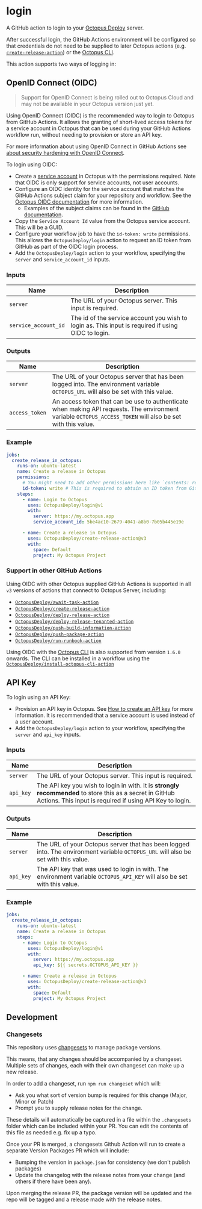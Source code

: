 # login

A GitHub action to login to your [Octopus Deploy](https://octopus.com/) server.

After successful login, the GitHub Actions environment will be configured so that credentials do not need to be supplied to later Octopus actions (e.g. [`create-release-action`](https://github.com/OctopusDeploy/create-release-action)) or the [Octopus CLI](https://github.com/OctopusDeploy/cli).

This action supports two ways of logging in:

## OpenID Connect (OIDC)

> Support for OpenID Connect is being rolled out to Octopus Cloud and may not be available in your Octopus version just yet.

Using OpenID Connect (OIDC) is the recommended way to login to Octopus from GitHub Actions. It allows the granting of short-lived access tokens for a service account in Octopus that can be used during your GitHub Actions workflow run, without needing to provision or store an API key.

For more information about using OpenID Connect in GitHub Actions see [about security hardening with OpenID Connect](https://docs.github.com/en/actions/deployment/security-hardening-your-deployments/about-security-hardening-with-openid-connect).

To login using OIDC:

-   Create a [service account](https://oc.to/ServiceAccount) in Octopus with the permissions required. Note that OIDC is only support for service accounts, not user accounts.
-   Configure an OIDC identity for the service account that matches the GitHub Actions subject claim for your repository and workflow. See the [Octopus OIDC documentation](https://oc.to/ServiceAccountOidcIdentities) for more information.
    -   Examples of the subject claims can be found in the [GitHub documentation](https://docs.github.com/en/actions/deployment/security-hardening-your-deployments/about-security-hardening-with-openid-connect#defining-trust-conditions-on-cloud-roles-using-oidc-claims).
-   Copy the `Service Account Id` value from the Octopus service account. This will be a GUID.
-   Configure your workflow job to have the `id-token: write` permissions. This allows the `OctopusDeploy/login` action to request an ID token from GitHub as part of the OIDC login process.
-   Add the `OctopusDeploy/login` action to your workflow, specifying the `server` and `service_account_id` inputs.

### Inputs

| Name                 | Description                                                                                        |
| -------------------- | -------------------------------------------------------------------------------------------------- |
| `server`             | The URL of your Octopus server. This input is required.                                            |
| `service_account_id` | The id of the service account you wish to login as. This input is required if using OIDC to login. |

### Outputs

| Name           | Description                                                                                                                                                 |
| -------------- | ----------------------------------------------------------------------------------------------------------------------------------------------------------- |
| `server`       | The URL of your Octopus server that has been logged into. The environment variable `OCTOPUS_URL` will also be set with this value.                          |
| `access_token` | An access token that can be use to authenticate when making API requests. The environment variable `OCTOPUS_ACCESS_TOKEN` will also be set with this value. |

### Example

```yaml
jobs:
  create_release_in_octopus:
    runs-on: ubuntu-latest
    name: Create a release in Octopus
    permissions:
      # You might need to add other permissions here like `contents: read` depending on what else your job needs to do
      id-token: write # This is required to obtain an ID token from GitHub Actions for the job
    steps:
      - name: Login to Octopus
        uses: OctopusDeploy/login@v1
        with:
          server: https://my.octopus.app
          service_account_id: 5be4ac10-2679-4041-a8b0-7b05b445e19e

      - name: Create a release in Octopus
        uses: OctopusDeploy/create-release-action@v3
        with:
          space: Default
          project: My Octopus Project
```

### Support in other GitHub Actions

Using OIDC with other Octopus supplied GitHub Actions is supported in all `v3` versions of actions that connect to Octopus Server, including:

-   [`OctopusDeploy/await-task-action`](https://github.com/OctopusDeploy/await-task-action)
-   [`OctopusDeploy/create-release-action`](https://github.com/OctopusDeploy/create-release-action)
-   [`OctopusDeploy/deploy-release-action`](https://github.com/OctopusDeploy/deploy-release-action)
-   [`OctopusDeploy/deploy-release-tenanted-action`](https://github.com/OctopusDeploy/deploy-release-tenanted-action)
-   [`OctopusDeploy/push-build-information-action`](https://github.com/OctopusDeploy/push-build-information-action)
-   [`OctopusDeploy/push-package-action`](https://github.com/OctopusDeploy/push-package-action)
-   [`OctopusDeploy/run-runbook-action`](https://github.com/OctopusDeploy/run-runbook-action)

Using OIDC with the [Octopus CLI](https://github.com/OctopusDeploy/cli) is also supported from version `1.6.0` onwards. The CLI can be installed in a workflow using the [`OctopusDeploy/install-octopus-cli-action`](https://github.com/OctopusDeploy/install-octopus-cli-action)

## API Key

To login using an API Key:

-   Provision an API key in Octopus. See [How to create an API key](https://octopus.com/docs/octopus-rest-api/how-to-create-an-api-key) for more information. It is recommended that a service account is used instead of a user account.
-   Add the `OctopusDeploy/login` action to your workflow, specifying the `server` and `api_key` inputs.

### Inputs

| Name      | Description                                                                                                                                                          |
| --------- | -------------------------------------------------------------------------------------------------------------------------------------------------------------------- |
| `server`  | The URL of your Octopus server. This input is required.                                                                                                              |
| `api_key` | The API key you wish to login in with. It is **strongly recommended** to store this as a secret in GitHub Actions. This input is required if using API Key to login. |

### Outputs

| Name      | Description                                                                                                                        |
| --------- | ---------------------------------------------------------------------------------------------------------------------------------- |
| `server`  | The URL of your Octopus server that has been logged into. The environment variable `OCTOPUS_URL` will also be set with this value. |
| `api_key` | The API key that was used to login in with. The environment variable `OCTOPUS_API_KEY` will also be set with this value.           |

### Example

```yaml
jobs:
  create_release_in_octopus:
    runs-on: ubuntu-latest
    name: Create a release in Octopus
    steps:
      - name: Login to Octopus
        uses: OctopusDeploy/login@v1
        with:
          server: https://my.octopus.app
          api_key: ${{ secrets.OCTOPUS_API_KEY }}

      - name: Create a release in Octopus
        uses: OctopusDeploy/create-release-action@v3
        with:
          space: Default
          project: My Octopus Project
```

## Development

### Changesets

This repository uses [changesets](https://github.com/changesets/changesets) to manage package versions.

This means, that any changes should be accompanied by a changeset. Multiple sets of changes, each with their own changeset can make up a new release.

In order to add a changeset, run `npm run changeset` which will:

-   Ask you what sort of version bump is required for this change (Major, Minor or Patch)
-   Prompt you to supply release notes for the change.

These details will automatically be captured in a file within the `.changesets` folder which can be included within your PR. You can edit the contents of this file as needed e.g. fix up a typo.

Once your PR is merged, a changesets Github Action will run to create a separate Version Packages PR which will include:

-   Bumping the version in `package.json` for consistency (we don't publish packages)
-   Update the changelog with the release notes from your change (and others if there have been any).

Upon merging the release PR, the package version will be updated and the repo will be tagged and a release made with the release notes.
